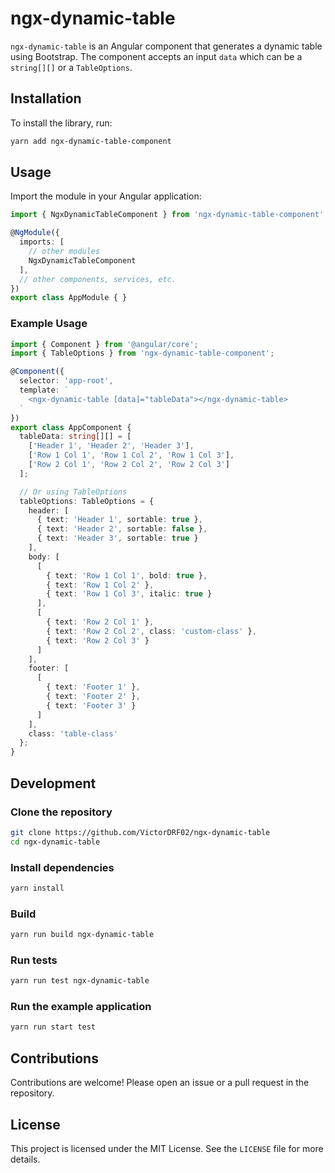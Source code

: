 # ngx-dynamic-table

`ngx-dynamic-table` is an Angular component that generates a dynamic table using Bootstrap. The component accepts an input `data` which can be a `string[][]` or a `TableOptions`.

## Installation

To install the library, run:

```bash
yarn add ngx-dynamic-table-component
```

## Usage

Import the module in your Angular application:

```typescript
import { NgxDynamicTableComponent } from 'ngx-dynamic-table-component';

@NgModule({
  imports: [
    // other modules
    NgxDynamicTableComponent
  ],
  // other components, services, etc.
})
export class AppModule { }
```

### Example Usage

```typescript
import { Component } from '@angular/core';
import { TableOptions } from 'ngx-dynamic-table-component';

@Component({
  selector: 'app-root',
  template: `
    <ngx-dynamic-table [data]="tableData"></ngx-dynamic-table>
  `
})
export class AppComponent {
  tableData: string[][] = [
    ['Header 1', 'Header 2', 'Header 3'],
    ['Row 1 Col 1', 'Row 1 Col 2', 'Row 1 Col 3'],
    ['Row 2 Col 1', 'Row 2 Col 2', 'Row 2 Col 3']
  ];

  // Or using TableOptions
  tableOptions: TableOptions = {
    header: [
      { text: 'Header 1', sortable: true },
      { text: 'Header 2', sortable: false },
      { text: 'Header 3', sortable: true }
    ],
    body: [
      [
        { text: 'Row 1 Col 1', bold: true },
        { text: 'Row 1 Col 2' },
        { text: 'Row 1 Col 3', italic: true }
      ],
      [
        { text: 'Row 2 Col 1' },
        { text: 'Row 2 Col 2', class: 'custom-class' },
        { text: 'Row 2 Col 3' }
      ]
    ],
    footer: [
      [
        { text: 'Footer 1' },
        { text: 'Footer 2' },
        { text: 'Footer 3' }
      ]
    ],
    class: 'table-class'
  };
}
```

## Development

### Clone the repository

```bash
git clone https://github.com/VictorDRF02/ngx-dynamic-table
cd ngx-dynamic-table
```

### Install dependencies

```bash
yarn install
```

### Build

```bash
yarn run build ngx-dynamic-table
```

### Run tests

```bash
yarn run test ngx-dynamic-table
```

### Run the example application

```bash
yarn run start test
```

## Contributions

Contributions are welcome! Please open an issue or a pull request in the repository.

## License

This project is licensed under the MIT License. See the `LICENSE` file for more details.
